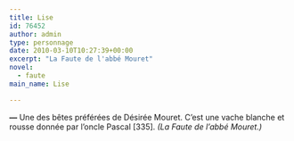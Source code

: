 ```yaml
---
title: Lise
id: 76452
author: admin
type: personnage
date: 2010-03-10T10:27:39+00:00
excerpt: "La Faute de l'abbé Mouret"
novel:
  - faute
main_name: Lise

---
```

**—** Une des bêtes préférées de Désirée Mouret. C&rsquo;est une vache blanche et rousse donnée par l&rsquo;oncle Pascal [335]. _(La Faute de l&rsquo;abbé Mouret.)_